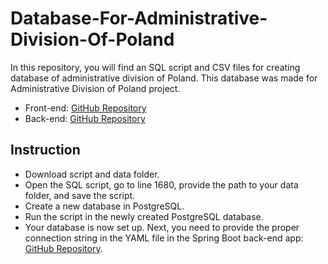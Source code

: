 # Database-For-Administrative-Division-Of-Poland

In this repository, you will find an SQL script and CSV files for creating database of administrative division of Poland. This database was made for Administrative Division of Poland project. 
* Front-end: [GitHub Repository](https://github.com/KuchnowskiP/AdministrativeDivisionOfPoland)
* Back-end: [GitHub Repository](https://github.com/LUKIS123/BD2-PWR-AdministrativeDivisionOfPoland)

## Instruction
* Download script and data folder.
* Open the SQL script, go to line 1680, provide the path to your data folder, and save the script.
* Create a new database in PostgreSQL.
* Run the script in the newly created PostgreSQL database.
* Your database is now set up. Next, you need to provide the proper connection string in the YAML file in the Spring Boot back-end app: [GitHub Repository](https://github.com/LUKIS123/BD2-PWR-AdministrativeDivisionOfPoland).
